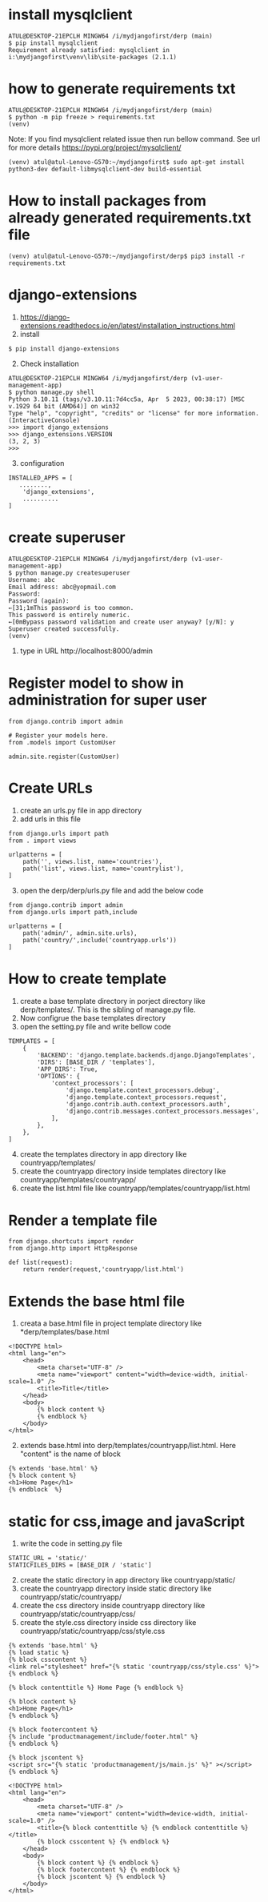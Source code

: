 # install mysqlclient
```
ATUL@DESKTOP-21EPCLH MINGW64 /i/mydjangofirst/derp (main)
$ pip install mysqlclient
Requirement already satisfied: mysqlclient in i:\mydjangofirst\venv\lib\site-packages (2.1.1)
```

# how to generate requirements txt
```
ATUL@DESKTOP-21EPCLH MINGW64 /i/mydjangofirst/derp (main)
$ python -m pip freeze > requirements.txt
(venv) 
```

Note: If you find mysqlclient related issue then run bellow command. See url for more details https://pypi.org/project/mysqlclient/

```
(venv) atul@atul-Lenovo-G570:~/mydjangofirst$ sudo apt-get install python3-dev default-libmysqlclient-dev build-essential
```


# How to install packages from already generated requirements.txt file

```
(venv) atul@atul-Lenovo-G570:~/mydjangofirst/derp$ pip3 install -r requirements.txt

```

# django-extensions
1. https://django-extensions.readthedocs.io/en/latest/installation_instructions.html 
2. install 
```
$ pip install django-extensions
```

2. Check installation
```
ATUL@DESKTOP-21EPCLH MINGW64 /i/mydjangofirst/derp (v1-user-management-app)
$ python manage.py shell
Python 3.10.11 (tags/v3.10.11:7d4cc5a, Apr  5 2023, 00:38:17) [MSC v.1929 64 bit (AMD64)] on win32
Type "help", "copyright", "credits" or "license" for more information.
(InteractiveConsole)
>>> import django_extensions
>>> django_extensions.VERSION
(3, 2, 3)
>>>
```
3. configuration
```
INSTALLED_APPS = [
   ........,
    'django_extensions',
    ..........
]
```

# create superuser
```
ATUL@DESKTOP-21EPCLH MINGW64 /i/mydjangofirst/derp (v1-user-management-app)
$ python manage.py createsuperuser
Username: abc     
Email address: abc@yopmail.com
Password: 
Password (again):
←[31;1mThis password is too common.
This password is entirely numeric.
←[0mBypass password validation and create user anyway? [y/N]: y
Superuser created successfully.
(venv) 
```

1. type in URL http://localhost:8000/admin

# Register model to show in administration for super user 
```
from django.contrib import admin

# Register your models here.
from .models import CustomUser

admin.site.register(CustomUser)
```

# Create URLs
1. create an urls.py file in app directory
2. add urls in this file

```
from django.urls import path
from . import views

urlpatterns = [
    path('', views.list, name='countries'),
    path('list', views.list, name='countrylist'),
]
```
3. open the derp/derp/urls.py file and add the below code

```
from django.contrib import admin
from django.urls import path,include

urlpatterns = [
    path('admin/', admin.site.urls),
    path('country/',include('countryapp.urls'))
]
```

# How to create template
1. create a base template directory in porject directory like derp/templates/. This is the sibling of manage.py file.
2. Now configrue the base templates directory
3. open the setting.py file and write bellow code

```
TEMPLATES = [
    {
        'BACKEND': 'django.template.backends.django.DjangoTemplates',
        'DIRS': [BASE_DIR / 'templates'],
        'APP_DIRS': True,
        'OPTIONS': {
            'context_processors': [
                'django.template.context_processors.debug',
                'django.template.context_processors.request',
                'django.contrib.auth.context_processors.auth',
                'django.contrib.messages.context_processors.messages',
            ],
        },
    },
]

```

4. create the templates directory in app directory like countryapp/templates/
5. create the countryapp directory inside templates directory like countryapp/templates/countryapp/
6. create the list.html file like countryapp/templates/countryapp/list.html

# Render a template file

```
from django.shortcuts import render
from django.http import HttpResponse

def list(request):
    return render(request,'countryapp/list.html')

```

# Extends the base html file
1. creata a base.html file in project template directory like *derp/templates/base.html

```
<!DOCTYPE html>
<html lang="en">
    <head>
        <meta charset="UTF-8" />
        <meta name="viewport" content="width=device-width, initial-scale=1.0" />
        <title>Title</title>
    </head>
    <body>
        {% block content %}
        {% endblock %}
    </body>
</html>

```
2. extends base.html into derp/templates/countryapp/list.html. Here "content" is the name of block

```
{% extends 'base.html' %}
{% block content %}
<h1>Home Page</h1>
{% endblock  %}

```
# static for css,image and javaScript

1. write the code in setting.py file

```
STATIC_URL = 'static/'
STATICFILES_DIRS = [BASE_DIR / 'static']
```
2. create the static directory in app directory like countryapp/static/
3. create the countryapp directory inside static directory like countryapp/static/countryapp/
4. create the css directory inside countryapp directory like countryapp/static/countryapp/css/
5. create the style.css directory inside css directory like countryapp/static/countryapp/css/style.css

```
{% extends 'base.html' %}
{% load static %}
{% block csscontent %} 
<link rel="stylesheet" href="{% static 'countryapp/css/style.css' %}">
{% endblock %}

{% block contenttitle %} Home Page {% endblock %}

{% block content %}
<h1>Home Page</h1>
{% endblock %}

{% block footercontent %}
{% include "productmanagement/include/footer.html" %}
{% endblock %}

{% block jscontent %} 
<script src="{% static 'productmanagement/js/main.js' %}" ></script>
{% endblock %}
```

```
<!DOCTYPE html>
<html lang="en">
    <head>
        <meta charset="UTF-8" />
        <meta name="viewport" content="width=device-width, initial-scale=1.0" />
        <title>{% block contenttitle %} {% endblock contenttitle %}</title>
        {% block csscontent %} {% endblock %}
    </head>
    <body>
        {% block content %} {% endblock %}
        {% block footercontent %} {% endblock %}
		{% block jscontent %} {% endblock %}
    </body>
</html>

```